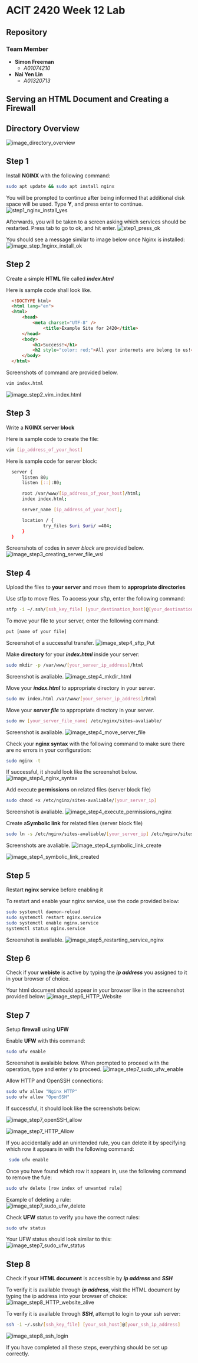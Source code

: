 # ACIT 2420 Week 12 Lab

## Repository

### Team Member

+ **Simon Freeman**
  + *A01074210*
+ **Nai Yen Lin**
  + *A01320713*

## Serving an HTML Document and Creating a Firewall

## Directory Overview
![image_directory_overview](Images/directory_overview.png)


## Step 1

Install **NGINX** with the following command:
  ```bash
  sudo apt update && sudo apt install nginx 
  ```

You will be prompted to continue after being informed that additional disk space will be used. Type **Y**, and press enter to continue.
![step1_nginx_install_yes](Images/step1_nginx_install_yes.jpg)

Afterwards, you will be taken to a screen asking which services should be restarted. Press tab to go to ok, and hit enter.
![step1_press_ok](Images/step1_press_ok.jpg)

You should see a message similar to image below once Nginx is installed:
![image_step_1nginx_install_ok](Images/step1_nginx_install_ok.jpg)

## Step 2

Create a simple **HTML** file called ***index.html***

Here is sample code shall look like.  
  ```html
    <!DOCTYPE html>
    <html lang="en">
    <html>
        <head>
            <meta charset="UTF-8" />
                <title>Example Site for 2420</title>
        </head>
        <body>
            <h1>Success!</h1>
            <h2 style="color: red;">All your internets are belong to us!</h2>
        </body>
    </html>
  ```

Screenshots of command are provided below.
  ```bash
  vim index.html
  ```
![image_step2_vim_index.html](Images/step2_vim_index.html.jpg)



## Step 3

Write a **NGINX server block**

Here is sample code to create the file:
  ```bash
  vim [ip_address_of_your_host]
  ```

Here is sample code for server block:
  ```bash
    server {
        listen 80;
        listen [::]:80;

        root /var/www/[ip_address_of_your_host]/html;
        index index.html;

        server_name [ip_address_of_your_host];

        location / {
                try_files $uri $uri/ =404;
        }
    }
  ```

Screenshots of codes in *sever block* are provided below.
![image_step3_creating_server_file_wsl](Images/step3_creating_server_file_wsl.jpg)


## Step 4

Upload the files to **your server** and move them to **appropriate directories**

Use stfp to move files. To access your sftp, enter the following command:

  ```bash
  stfp -i ~/.ssh/[ssh_key_file] [your_destination_host]@[your_destination_ip_address]
  ```
To move your file to your server, enter the following command:
```bash
put [name of your file]
```
Screenshot of a successful transfer.
![image_step4_sftp_Put](Images/step4_sftp_Put.jpg)

Make **directory** for your ***index.html*** inside your server:
  ```bash
  sudo mkdir -p /var/www/[your_server_ip_address]/html
  ```

Screenshot is avaliable.
![image_step4_mkdir_html](Images/step4_mkdir_html.jpg)

Move your ***index.html*** to appropriate directory in your server.
  ```bash
  sudo mv index.html /var/www/[your_server_ip_address]/html
  ```

Move your ***server file*** to appropriate directory in your server.
  ```bash
  sudo mv [your_server_file_name] /etc/nginx/sites-avaliable/
  ```

Screenshot is avaliable.
![image_step4_move_server_file](Images/step4_move_server_file.jpg)


Check your **nginx syntax** with the following command to make sure there are no errors in your configuration:
  ```bash
  sudo nginx -t
  ```

If successful, it should look like the screenshot below.
![image_step4_nginx_syntax](Images/step4_nginx_syntax.jpg)


Add execute **permissions** on related files (server block file)
  ```bash
  sudo chmod +x /etc/nginx/sites-avaliable/[your_server_ip]
  ```

Screenshot is avaliable.
![image_step4_execute_permissions_nginx](Images/step4_execute_permissions_nginx.jpg)


Create a**Symbolic link** for related files (server block file)
  ```bash
  sudo ln -s /etc/nginx/sites-avaliable/[your_server_ip] /etc/nginx/sites-enabled/
  ```

Screenshots are avaliable.
![image_step4_symbolic_link_create](Images/step4_symbolic_link_create.jpg)

![image_step4_symbolic_link_created](Images/step4_symbolic_link_created.jpg)


## Step 5

Restart **nginx service** before enabling it

To restart and enable your nginx service, use the code provided below:
  ```bash
  sudo systemctl daemon-reload
  sudo systemctl restart nginx.service
  sudo systemctl enable nginx.service
  systemctl status nginx.service
  ```

Screenshot is avaliable.
![image_step5_restarting_service_nginx](Images/step5_restarting_service_nginx.jpg)


## Step 6

Check if your **webiste** is active by typing the ***ip address*** you assigned to it in your browser of choice.

Your html document should appear in your browser like in the screenshot provided below:
![image_step6_HTTP_Website](Images/step6_HTTP_Website.jpg)


## Step 7

Setup **firewall** using **UFW**

Enable **UFW** with this command:
  ```bash
  sudo ufw enable
  ```

Screenshot is avalaible below. When prompted to proceed with the operation, type and enter y to proceed.
![image_step7_sudo_ufw_enable](Images/step7_sudo_ufw_enable.jpg)

Allow HTTP and OpenSSH connections:
  ```bash
  sudo ufw allow "Nginx HTTP"
  sudo ufw allow "OpenSSH"
  ```

If successful, it should look like the screenshots below:

![image_step7_openSSH_allow](Images/step7_openSSH_allow.jpg)

![image_step7_HTTP_Allow](Images/step7_HTTP_Allow.jpg)

If you accidentally add an unintended rule, you can delete it by specifying which row it appears in with the following command:

 ```bash
  sudo ufw enable
  ```
Once you have found which row it appears in, use the following command to remove the fule:

  ```bash
  sudo ufw delete [row index of unwanted rule]
  ```

Example of deleting a rule:    
![image_step7_sudo_ufw_delete](Images/step7_sudo_ufw_delete.jpg)


Check **UFW** status to verify you have the correct rules:
  ```bash
  sudo ufw status
  ```

Your UFW status should look similar to this:
![image_step7_sudo_ufw_status](Images/step7_sudo_ufw_status.jpg)


## Step 8

Check if your **HTML document** is accessible by ***ip address*** and ***SSH***

To verify it is available through ***ip address***, visit the HTML document by typing the ip address into your browser of choice:
![image_step8_HTTP_website_alive](Images/step8_HTTP_website_alive.jpg)

To verify it is available through ***SSH***, attempt to login to your ssh server:
  ```bash
  ssh -i ~/.ssh/[ssh_key_file] [your_ssh_host]@[your_ssh_ip_address]
  ```

![image_step8_ssh_login](Images/step8_ssh_login.jpg)


If you have completed all these steps, everything should be set up correctly.